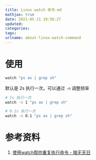 ```yaml
---
title: Linux watch 命令.md
mathjax: true
date: 2021-05-11 19:56:27
updated:
categories:
tags:
urlname: about-linux-watch-command
---
```




<!-- more -->





# 使用



```sh
watch "ps ax | grep sh"
```

默认是 2s 执行一次。可以通过 `-n` 调整频率



```sh
# 1s 执行一次
watch -n 1 "ps ax | grep sh"

# 0.1s 执行一次
watch -n 0.1 "ps ax | grep sh"
```







# 参考资料

1. [使用watch帮你重复执行命令 - 暗无天日](http://blog.lujun9972.win/blog/2018/05/10/使用watch帮你重复执行命令/index.html)

